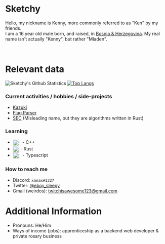 Sketchy
===
Hello, my nickname is Kenny, more commonly referred to as "Ken" by my friends. <br>
I am a 16 year old male born, and raised, in [Bosnia & Herzegovina](https://en.wikipedia.org/wiki/Bosnia_and_Herzegovina). My real name isn't actually "Kenny", but rather "Mladen".

<br>


Relevant data
===
<img align="left" alt="Sketchy's Github Statistics" src="https://github-readme-stats.vercel.app/api?username=SketchyLxve&show_icons=true&theme=dracula&include_all_commits=true" />

[![Top Langs](https://github-readme-stats.vercel.app/api/top-langs/?username=SketchyLxve)](https://github.com/SketchyLxve/github-readme-stats)


### Current activities / hobbies / side-projects
- [Kazuki](https://github.com/SketchyLxve/Kazuki)
- [Flag Parser](https://github.com/SketchyLxve/flag-parser)
- [SEC](https://github.com/SketchyLxve/SEC) (Misleading name, but they are algorithms written in Rust)

### Learning
- <img align="center" height="20" src="https://raw.githubusercontent.com/isocpp/logos/master/cpp_logo.png">⠀- C++
- <img align="center" height="20" src="https://rustacean.net/assets/cuddlyferris.png"> - Rust
- <img align="center" height="20" src="https://seeklogo.com/images/T/typescript-logo-B29A3F462D-seeklogo.com.png">⠀- Typescript

### How to reach me
- Discord: `xanax#1327`
- Twitter: [@eboy_sleepy](https://twitter.com/eboy_sleepy)
- Gmail (weirdos): twitchisawesome123@gmail.com

Additional Information
===
- Pronouns: He/Him
- Ways of income (jobs): apprenticeship as a backend web developer & private rosary business
